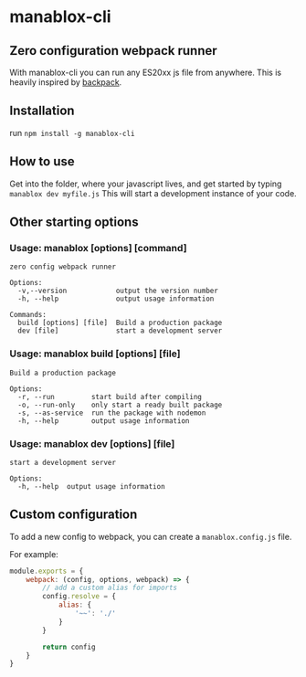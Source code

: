 # manablox-cli


## Zero configuration webpack runner

With manablox-cli you can run any ES20xx js file from anywhere. This is heavily inspired by [backpack](https://github.com/jaredpalmer/backpack).


## Installation

run ```npm install -g manablox-cli```


## How to use

Get into the folder, where your javascript lives, and get started by typing ```manablox dev myfile.js```
This will start a development instance of your code.


## Other starting options


### Usage: manablox [options] [command]

```
zero config webpack runner

Options:
  -v,--version            output the version number
  -h, --help              output usage information

Commands:
  build [options] [file]  Build a production package
  dev [file]              start a development server

```


### Usage: manablox build [options] [file]

```
Build a production package

Options:
  -r, --run         start build after compiling
  -o, --run-only    only start a ready built package
  -s, --as-service  run the package with nodemon
  -h, --help        output usage information
```


### Usage: manablox dev [options] [file]

```
start a development server

Options:
  -h, --help  output usage information
```



## Custom configuration

To add a new config to webpack, you can create a ```manablox.config.js``` file.

For example: 

```js
module.exports = {
    webpack: (config, options, webpack) => {
        // add a custom alias for imports
        config.resolve = {
            alias: {
                '~~': './'
            }
        }

        return config
    }
}
```
